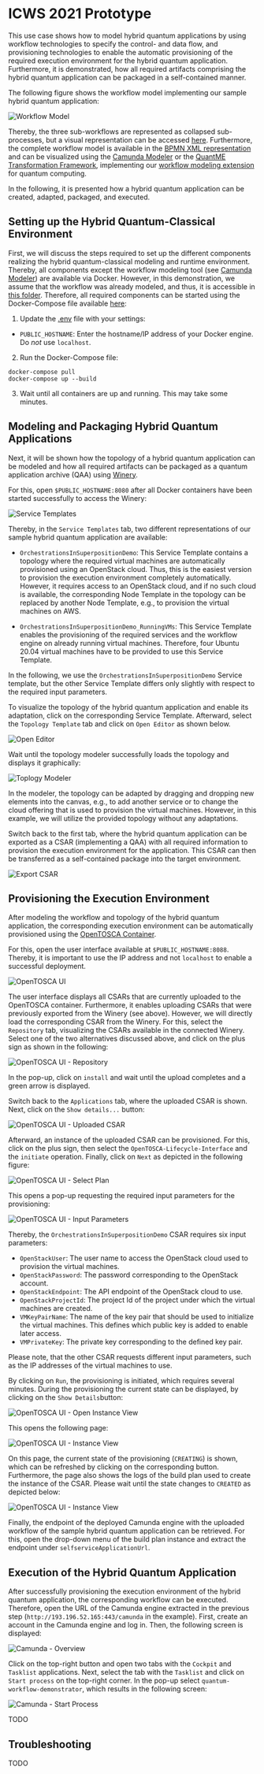 # ICWS 2021 Prototype

This use case shows how to model hybrid quantum applications by using workflow technologies to specify the control- and data flow, and provisioning technologies to enable the automatic provisioning of the required execution environment for the hybrid quantum application.
Furthermore, it is demonstrated, how all required artifacts comprising the hybrid quantum application can be packaged in a self-contained manner.

The following figure shows the workflow model implementing our sample hybrid quantum application:

![Workflow Model](./docs/sample-quantum-application.png)

Thereby, the three sub-workflows are represented as collapsed sub-processes, but a visual representation can be accessed [here](./docs/sub-workflows).
Furthermore, the complete workflow model is available in the [BPMN XML representation](./docker/initialized-winery/workflow/src/main/resources/quantum-workflow-demonstrator.bpmn) and can be visualized using the [Camunda Modeler](https://camunda.com/download/modeler/) or the [QuantME Transformation Framework](https://github.com/UST-QuAntiL/QuantME-TransformationFramework), implementing our [workflow modeling extension](https://github.com/UST-QuAntiL/QuantME-Quantum4BPMN) for quantum computing.

In the following, it is presented how a hybrid quantum application can be created, adapted, packaged, and executed.

## Setting up the Hybrid Quantum-Classical Environment

First, we will discuss the steps required to set up the different components realizing the hybrid quantum-classical modeling and runtime environment.
Thereby, all components except the workflow modeling tool (see [Camunda Modeler](https://camunda.com/download/modeler/)) are available via Docker.
However, in this demonstration, we assume that the workflow was already modeled, and thus, it is accessible in [this folder](./docker/initialized-winery/workflow).
Therefore, all required components can be started using the Docker-Compose file available [here](./docker):

1. Update the [.env](./docker/.env) file with your settings: 
  * ``PUBLIC_HOSTNAME``: Enter the hostname/IP address of your Docker engine. Do *not* use ``localhost``.

2. Run the Docker-Compose file:
```
docker-compose pull
docker-compose up --build
```

3. Wait until all containers are up and running. This may take some minutes.

## Modeling and Packaging Hybrid Quantum Applications

Next, it will be shown how the topology of a hybrid quantum application can be modeled and how all required artifacts can be packaged as a quantum application archive (QAA) using [Winery](https://github.com/OpenTOSCA/winery).

For this, open ``$PUBLIC_HOSTNAME:8080`` after all Docker containers have been started successfully to access the Winery:

![Service Templates](./docs/winery-service-templates.png)

Thereby, in the ``Service Templates`` tab, two different representations of our sample hybrid quantum application are available:

  * ``OrchestrationsInSuperpositionDemo``:  This Service Template contains a topology where the required virtual machines are automatically provisioned using an OpenStack cloud.
Thus, this is the easiest version to provision the execution environment completely automatically.
However, it requires access to an OpenStack cloud, and if no such cloud is available, the corresponding Node Template in the topology can be replaced by another Node Template, e.g., to provision the virtual machines on AWS.

  * ``OrchestrationsInSuperpositionDemo_RunningVMs``: This Service Template enables the provisioning of the required services and the workflow engine on already running virtual machines.
Therefore, four Ubuntu 20.04 virtual machines have to be provided to use this Service Template.

In the following, we use the ``OrchestrationsInSuperpositionDemo`` Service template, but the other Service Template differs only slightly with respect to the required input parameters.

To visualize the topology of the hybrid quantum application and enable its adaptation, click on the corresponding Service Template.
Afterward, select the ``Topology Template`` tab and click on ``Open Editor`` as shown below. 

![Open Editor](./docs/winery-open-modeler.png)

Wait until the topology modeler successfully loads the topology and displays it graphically:

![Toplogy Modeler](./docs/winery-topology-modeler.png)

In the modeler, the topology can be adapted by dragging and dropping new elements into the canvas, e.g., to add another service or to change the cloud offering that is used to provision the virtual machines.
However, in this example, we will utilize the provided topology without any adaptations.

Switch back to the first tab, where the hybrid quantum application can be exported as a CSAR (implementing a QAA) with all required information to provision the execution environment for the application.
This CSAR can then be transferred as a self-contained package into the target environment.

![Export CSAR](./docs/winery-export-csar.png)

## Provisioning the Execution Environment

After modeling the workflow and topology of the hybrid quantum application, the corresponding execution environment can be automatically provisioned using the [OpenTOSCA Container](https://github.com/OpenTOSCA/container).

For this, open the user interface available at ``$PUBLIC_HOSTNAME:8088``.
Thereby, it is important to use the IP address and not ``localhost`` to enable a successful deployment.

![OpenTOSCA UI](./docs/opentosca-applications-overview.png)

The user interface displays all CSARs that are currently uploaded to the OpenTOSCA container.
Furthermore, it enables uploading CSARs that were previously exported from the Winery (see above).
However, we will directly load the corresponding CSAR from the Winery.
For this, select the ``Repository`` tab, visualizing the CSARs available in the connected Winery.
Select one of the two alternatives discussed above, and click on the plus sign as shown in the following:

![OpenTOSCA UI - Repository](./docs/opentosca-repository.png)

In the pop-up, click on ``install`` and wait until the upload completes and a green arrow is displayed.

Switch back to the ``Applications`` tab, where the uploaded CSAR is shown.
Next, click on the ``Show details...`` button:

![OpenTOSCA UI - Uploaded CSAR](./docs/opentosca-upload-complete.png)

Afterward, an instance of the uploaded CSAR can be provisioned.
For this, click on the plus sign, then select the ``OpenTOSCA-Lifecycle-Interface`` and the ``initiate`` operation.
Finally, click on ``Next`` as depicted in the following figure:

![OpenTOSCA UI - Select Plan](./docs/opentosca-select-plan.png)

This opens a pop-up requesting the required input parameters for the provisioning:

![OpenTOSCA UI - Input Parameters](./docs/opentosca-input-parameters.png)

Thereby, the ``OrchestrationsInSuperpositionDemo`` CSAR requires six input parameters:

  * ``OpenStackUser``: The user name to access the OpenStack cloud used to provision the virtual machines.
  * ``OpenStackPassword``: The password corresponding to the OpenStack account.
  * ``OpenStackEndpoint``: The API endpoint of the OpenStack cloud to use.
  * ``OpenStackProjectId``: The project Id of the project under which the virtual machines are created.
  * ``VMKeyPairName``: The name of the key pair that should be used to initialize the virtual machines.
This defines which public key is added to enable later access.
  * ``VMPrivateKey``: The private key corresponding to the defined key pair.

Please note, that the other CSAR requests different input parameters, such as the IP addresses of the virtual machines to use.

By clicking on ``Run``, the provisioning is initiated, which requires several minutes.
During the provisioning the current state can be displayed, by clicking on the ``Show Details``button:

![OpenTOSCA UI - Open Instance View](./docs/opentosca-instance-details.png)

This opens the following page:

![OpenTOSCA UI - Instance View](./docs/opentosca-wait-completion.png)

On this page, the current state of the provisioning (``CREATING``) is shown, which can be refreshed by clicking on the corresponding button.
Furthermore, the page also shows the logs of the build plan used to create the instance of the CSAR.
Please wait until the state changes to ``CREATED`` as depicted below:

![OpenTOSCA UI - Instance View](./docs/opentosca-camunda-endpoint.png)

Finally, the endpoint of the deployed Camunda engine with the uploaded workflow of the sample hybrid quantum application can be retrieved.
For this, open the drop-down menu of the build plan instance and extract the endpoint under ``selfserviceApplicationUrl``.

## Execution of the Hybrid Quantum Application

After successfully provisioning the execution environment of the hybrid quantum application, the corresponding workflow can be executed.
Therefore, open the URL of the Camunda engine extracted in the previous step (``http://193.196.52.165:443/camunda`` in the example).
First, create an account in the Camunda engine and log in.
Then, the following screen is displayed:

![Camunda - Overview](./docs/camunda-overview.png)

Click on the top-right button and open two tabs with the ``Cockpit`` and ``Tasklist`` applications.
Next, select the tab with the ``Tasklist`` and click on ``Start process`` on the top-right corner.
In the pop-up select ``quantum-workflow-demonstrator``, which results in the following screen:

![Camunda - Start Process](./docs/camunda-start-instance.png)

TODO

## Troubleshooting

TODO
